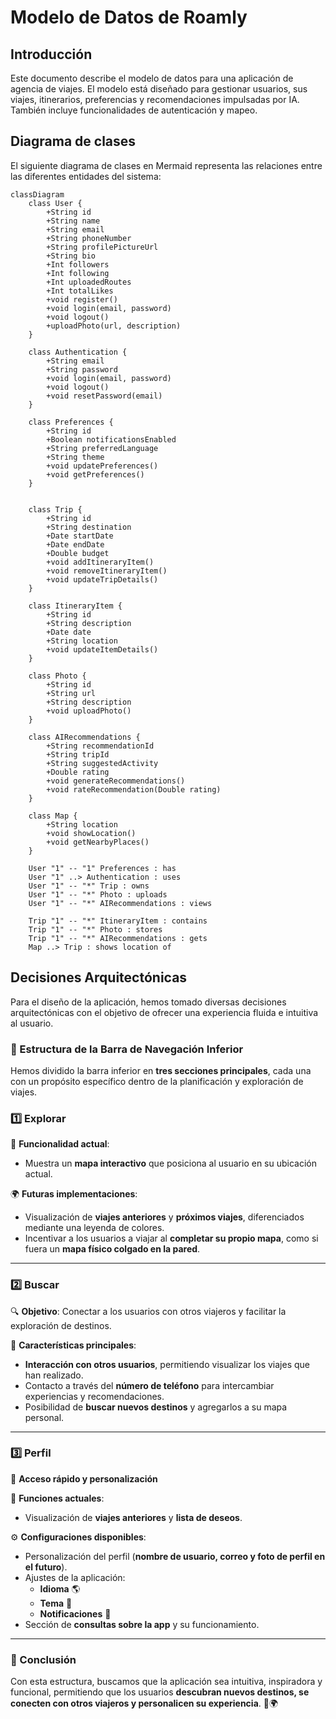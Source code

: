 # Modelo de Datos de Roamly  

## Introducción  
Este documento describe el modelo de datos para una aplicación de agencia de viajes. El modelo está diseñado para gestionar usuarios, sus viajes, itinerarios, preferencias y recomendaciones impulsadas por IA. También incluye funcionalidades de autenticación y mapeo. 

## Diagrama de clases 
El siguiente diagrama de clases en Mermaid representa las relaciones entre las diferentes entidades del sistema:

```mermaid  
classDiagram  
    class User {  
        +String id  
        +String name  
        +String email  
        +String phoneNumber
        +String profilePictureUrl
        +String bio
        +Int followers
        +Int following
        +Int uploadedRoutes
        +Int totalLikes
        +void register()  
        +void login(email, password)  
        +void logout()
        +uploadPhoto(url, description)  
    }  
    
    class Authentication {
        +String email
        +String password
        +void login(email, password)  
        +void logout()  
        +void resetPassword(email)  
    }
    
    class Preferences {  
        +String id  
        +Boolean notificationsEnabled  
        +String preferredLanguage  
        +String theme  
        +void updatePreferences()
        +void getPreferences() 
    }  
    
  
    class Trip {  
        +String id  
        +String destination  
        +Date startDate  
        +Date endDate  
        +Double budget  
        +void addItineraryItem()  
        +void removeItineraryItem()
        +void updateTripDetails()   
    }  
    
    class ItineraryItem {  
        +String id  
        +String description  
        +Date date  
        +String location  
        +void updateItemDetails()  
    }  
    
    class Photo {  
        +String id  
        +String url  
        +String description  
        +void uploadPhoto()  
    }  
    
    class AIRecommendations {  
        +String recommendationId  
        +String tripId  
        +String suggestedActivity  
        +Double rating  
        +void generateRecommendations()
        +void rateRecommendation(Double rating)  
    }  
    
    class Map {
        +String location
        +void showLocation()  
        +void getNearbyPlaces()  
    }  

    User "1" -- "1" Preferences : has  
    User "1" ..> Authentication : uses  
    User "1" -- "*" Trip : owns  
    User "1" -- "*" Photo : uploads  
    User "1" -- "*" AIRecommendations : views  

    Trip "1" -- "*" ItineraryItem : contains  
    Trip "1" -- "*" Photo : stores  
    Trip "1" -- "*" AIRecommendations : gets  
    Map ..> Trip : shows location of
```

## **Decisiones Arquitectónicas**

Para el diseño de la aplicación, hemos tomado diversas decisiones arquitectónicas con el objetivo de ofrecer una experiencia fluida e intuitiva al usuario.

### **📌 Estructura de la Barra de Navegación Inferior**

Hemos dividido la barra inferior en **tres secciones principales**, cada una con un propósito específico dentro de la planificación y exploración de viajes.

### **1️⃣ Explorar**
📍 **Funcionalidad actual**:
- Muestra un **mapa interactivo** que posiciona al usuario en su ubicación actual.

🌍 **Futuras implementaciones**:
- Visualización de **viajes anteriores** y **próximos viajes**, diferenciados mediante una leyenda de colores.
- Incentivar a los usuarios a viajar al **completar su propio mapa**, como si fuera un **mapa físico colgado en la pared**.

---

### **2️⃣ Buscar**
🔍 **Objetivo**: Conectar a los usuarios con otros viajeros y facilitar la exploración de destinos.

💬 **Características principales**:
- **Interacción con otros usuarios**, permitiendo visualizar los viajes que han realizado.
- Contacto a través del **número de teléfono** para intercambiar experiencias y recomendaciones.
- Posibilidad de **buscar nuevos destinos** y agregarlos a su mapa personal.

---

### **3️⃣ Perfil**
👤 **Acceso rápido y personalización**

📌 **Funciones actuales**:
- Visualización de **viajes anteriores** y **lista de deseos**.

⚙️ **Configuraciones disponibles**:
- Personalización del perfil (**nombre de usuario, correo y foto de perfil en el futuro**).
- Ajustes de la aplicación:
    - **Idioma** 🌎
    - **Tema** 🎨
    - **Notificaciones** 🔔
- Sección de **consultas sobre la app** y su funcionamiento.

---

### **🎯 Conclusión**
Con esta estructura, buscamos que la aplicación sea intuitiva, inspiradora y funcional, permitiendo que los usuarios **descubran nuevos destinos, se conecten con otros viajeros y personalicen su experiencia**. 🚀🌍  
